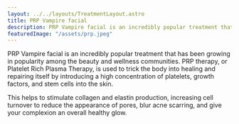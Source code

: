 ```yaml
---
layout: ../../layouts/TreatmentLayout.astro
title: PRP Vampire facial
description: PRP Vampire facial is an incredibly popular treatment that has been growing in popularity among the beauty and wellness communities.
featuredImage: "/assets/prp.jpeg"
---
```


PRP Vampire facial is an incredibly popular treatment that has been growing in popularity among the beauty and wellness communities. PRP therapy, or Platelet Rich Plasma Therapy, is used to trick the body into healing and repairing itself by introducing a high concentration of platelets, growth factors, and stem cells into the skin.

This helps to stimulate collagen and elastin production, increasing cell turnover to reduce the appearance of pores, blur acne scarring, and give your complexion an overall healthy glow.
